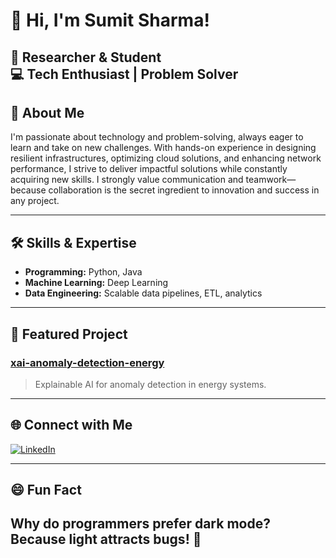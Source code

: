 # 👋 Hi, I'm Sumit Sharma!

🔬 **Researcher & Student**  
💻 **Tech Enthusiast | Problem Solver**
---

## 🚀 About Me

I'm passionate about technology and problem-solving, always eager to learn and take on new challenges. With hands-on experience in designing resilient infrastructures, optimizing cloud solutions, and enhancing network performance, I strive to deliver impactful solutions while constantly acquiring new skills. I strongly value communication and teamwork—because collaboration is the secret ingredient to innovation and success in any project.

---

## 🛠️ Skills & Expertise

- **Programming:** Python, Java
- **Machine Learning:** Deep Learning
- **Data Engineering:** Scalable data pipelines, ETL, analytics

---

## 🌟 Featured Project

### [xai-anomaly-detection-energy](https://github.com/sumitsharma01/xai-anomaly-detection-energy)
> Explainable AI for anomaly detection in energy systems.

---

## 🌐 Connect with Me

[![LinkedIn](https://img.shields.io/badge/LinkedIn-blue?logo=linkedin)](https://www.linkedin.com/in/sumitsharma001/)

---

## 😄 Fun Fact

Why do programmers prefer dark mode?  
Because light attracts bugs! 🐛
---
